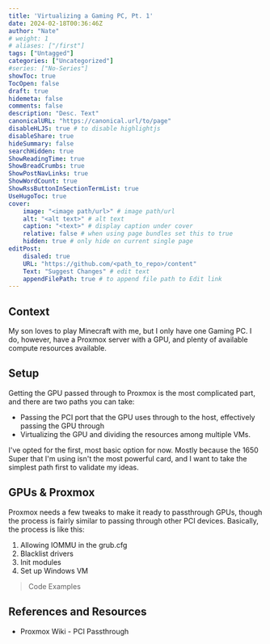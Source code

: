 ```yaml
---
title: 'Virtualizing a Gaming PC, Pt. 1'
date: 2024-02-18T00:36:46Z
author: "Nate"
# weight: 1
# aliases: ["/first"]
tags: ["Untagged"]
categories: ["Uncategorized"]
#series: ["No-Series"]
showToc: true
TocOpen: false
draft: true
hidemeta: false
comments: false
description: "Desc. Text"
canonicalURL: "https://canonical.url/to/page"
disableHLJS: true # to disable highlightjs
disableShare: true
hideSummary: false
searchHidden: true
ShowReadingTime: true
ShowBreadCrumbs: true
ShowPostNavLinks: true
ShowWordCount: true
ShowRssButtonInSectionTermList: true
UseHugoToc: true
cover:
    image: "<image path/url>" # image path/url
    alt: "<alt text>" # alt text
    caption: "<text>" # display caption under cover
    relative: false # when using page bundles set this to true
    hidden: true # only hide on current single page
editPost:
    disaled: true
    URL: "https://github.com/<path_to_repo>/content"
    Text: "Suggest Changes" # edit text
    appendFilePath: true # to append file path to Edit link
---
```


## Context

My son loves to play Minecraft with me, but I only have one Gaming PC.  I do, however, have a Proxmox server with a GPU, and plenty of available compute resources available.

## Setup

Getting the GPU passed through to Proxmox is the most complicated part, and there are two paths you can take:
- Passing the PCI port that the GPU uses through to the host, effectively passing the GPU through
- Virtualizing the GPU and dividing the resources among multiple VMs.

I've opted for the first, most basic option for now.  Mostly because the 1650 Super that I'm using isn't the most powerful card, and I want to take the simplest path first to validate my ideas.

## GPUs & Proxmox

Proxmox needs a few tweaks to make it ready to passthrough GPUs, though the process is fairly similar to passing through other PCI devices.  Basically, the process is like this:

1. Allowing IOMMU in the grub.cfg
2. Blacklist drivers
3. Init modules
4. Set up Windows VM

> Code Examples


## References and Resources
- Proxmox Wiki - PCI Passthrough
